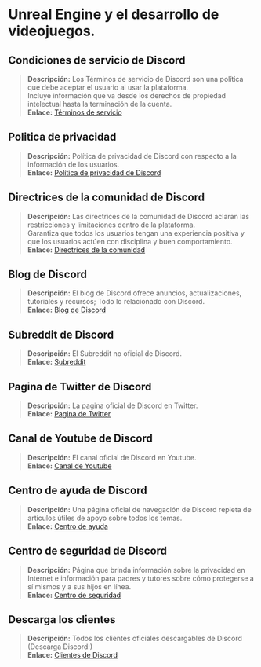 # Unreal Engine y el desarrollo de videojuegos.

## **Condiciones de servicio de Discord**

> **Descripción:** Los Términos de servicio de Discord son una política que debe aceptar el usuario al usar la plataforma. <br/>
Incluye información que va desde los derechos de propiedad intelectual hasta la terminación de la cuenta.   <br/>
**Enlace:** [Términos de servicio](https://dis.gd/terms)

## **Politica de privacidad**

> **Descripción:** Política de privacidad de Discord con respecto a la información de los usuarios.  <br/>
**Enlace:** [Política de privacidad de Discord](https://discord.com/privacy)

## **Directrices de la comunidad de Discord**

> **Descripción:** Las directrices de la comunidad de Discord aclaran las restricciones y limitaciones dentro de la plataforma. <br/>
Garantiza que todos los usuarios tengan una experiencia positiva y que los usuarios actúen con disciplina y buen comportamiento.   <br/>
**Enlace:** [Directrices de la comunidad](https://dis.gd/guidelines)

## **Blog de Discord**

> **Descripción:** El blog de Discord ofrece anuncios, actualizaciones, tutoriales y recursos; Todo lo relacionado con Discord.   <br/>
**Enlace:** [Blog de Discord](https://discord.com/blog)

## **Subreddit de Discord**

> **Descripción:** El Subreddit no oficial de Discord.   <br/>
**Enlace:** [Subreddit](https://www.reddit.com/r/discordapp/)

## **Pagina de Twitter de Discord**

> **Descripción:** La pagina oficial de Discord en Twitter.   <br/>
**Enlace:** [Pagina de Twitter](https://twitter.com/discord)

## **Canal de Youtube de Discord**

> **Descripción:**  El canal oficial de Discord en Youtube.   <br/>
**Enlace:** [Canal de Youtube](https://www.youtube.com/c/discord)

## **Centro de ayuda de Discord**

> **Descripción:** Una página oficial de navegación de Discord repleta de artículos útiles de apoyo sobre todos los temas.   <br/>
**Enlace:** [Centro de ayuda](https://support.discord.com)

## **Centro de seguridad de Discord**

> **Descripción:** Página que brinda información sobre la privacidad en Internet e información para padres y tutores sobre cómo protegerse a sí mismos y a sus hijos en línea.  <br/>
**Enlace:** [Centro de seguridad](https://discord.com/safety)

## **Descarga los clientes**

> **Descripción:** Todos los clientes oficiales descargables de Discord (Descarga Discord!)   <br/>
**Enlace:** [Clientes de Discord](https://discord.com/download)
